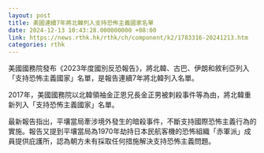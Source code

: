 ```yaml
---
layout: post
title: 美國連續7年將北韓列入支持恐怖主義國家名單
date: 2024-12-13 10:43:28.000000000 +08:00
link: https://news.rthk.hk/rthk/ch/component/k2/1783316-20241213.htm
categories: rthk
---
```


美國國務院發布《2023年度國別反恐報告》，將北韓、古巴、伊朗和敘利亞列入「支持恐怖主義國家」名單，是報告連續7年將北韓列入名單。

2017年，美國國務院以北韓領袖金正恩兄長金正男被刺殺事件等為由，將北韓重新列入「支持恐怖主義國家」名單。

最新報告指出，平壤當局牽涉境外發生的暗殺事件，不斷支持國際恐怖主義行為的實施。報告又提到平壤當局為1970年劫持日本民航客機的恐怖組織「赤軍派」成員提供庇護所，認為朝方未有採取任何措施解決支持恐怖主義問題。
